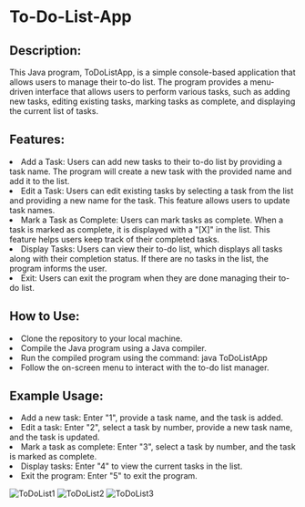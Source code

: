 # To-Do-List-App
<!DOCTYPE html>
<html lang="en">
<body>
<h2>Description:</h2>
<p>This Java program, ToDoListApp, is a simple console-based application that allows users to manage their to-do list. The program provides a menu-driven interface that allows users to perform various tasks, such as adding new tasks, editing existing tasks, marking tasks as complete, and displaying the current list of tasks.</p>

<h2>Features:</h2>
<p>
  <li>Add a Task: Users can add new tasks to their to-do list by providing a task name. The program will create a new task with the provided name and add it to the list.</li>

<li>Edit a Task: Users can edit existing tasks by selecting a task from the list and providing a new name for the task. This feature allows users to update task names.</li>

<li>Mark a Task as Complete: Users can mark tasks as complete. When a task is marked as complete, it is displayed with a "[X]" in the list. This feature helps users keep track of their completed tasks.</li>

<li>Display Tasks: Users can view their to-do list, which displays all tasks along with their completion status. If there are no tasks in the list, the program informs the user.</li>

<li>Exit: Users can exit the program when they are done managing their to-do list.</li>
</p>
<h2>How to Use:</h2>
<p>
<li>Clone the repository to your local machine.</li>

<li>Compile the Java program using a Java compiler.</li>

<li>Run the compiled program using the command: java ToDoListApp</li>

<li>Follow the on-screen menu to interact with the to-do list manager.</li>
</p>

<h2>Example Usage:</h2>
<p>
<li>Add a new task: Enter "1", provide a task name, and the task is added.</li>
<li>Edit a task: Enter "2", select a task by number, provide a new task name, and the task is updated.</li>
<li>Mark a task as complete: Enter "3", select a task by number, and the task is marked as complete.</li>
<li>Display tasks: Enter "4" to view the current tasks in the list.</li>
<li>Exit the program: Enter "5" to exit the program.</li>
</p>

![ToDoList1](https://github.com/VarunikaAnnadurai/Tic-Tac-Toe/assets/147306753/96858bee-4ebc-461b-be93-0475ad68c387)
![ToDoList2](https://github.com/VarunikaAnnadurai/Tic-Tac-Toe/assets/147306753/04bbde1c-ad8d-479e-bdbf-2cf9f508cb9f)
![ToDoList3](https://github.com/VarunikaAnnadurai/Tic-Tac-Toe/assets/147306753/3f1adad2-efba-4695-82fa-ba99c829e669)
</body>
